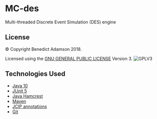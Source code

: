 # MC-des
Multi-threaded Discrete Event Simulation (DES) engine

## License

© Copyright Benedict Adamson 2018.

Licensed using the [GNU GENERAL PUBLIC LICENSE](https://www.gnu.org/licenses/gpl.html) Version 3.
![GPLV3](https://www.gnu.org/graphics/gplv3-with-text-136x68.png)

## Technologies Used

* [Java 10](https://docs.oracle.com/javase/10/)
* [JUnit 5](https://junit.org/junit5/)
* [Java Hamcrest](http://hamcrest.org/JavaHamcrest/)
* [Maven](https://maven.apache.org/)
* [JCIP annotations](http://jcip.net/annotations/doc/net/jcip/annotations/package-summary.html)
* [Git](https://git-scm.com/)
